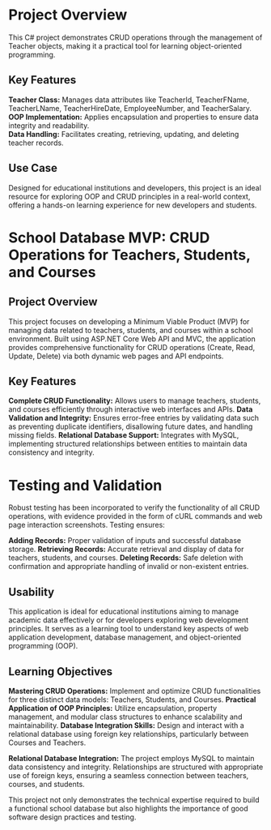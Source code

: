 # Project Overview
This C# project demonstrates CRUD operations through the management of Teacher objects, making it a practical tool for learning object-oriented programming.

## Key Features
**Teacher Class:** Manages data attributes like TeacherId, TeacherFName, TeacherLName, TeacherHireDate, EmployeeNumber, and TeacherSalary.  
**OOP Implementation:** Applies encapsulation and properties to ensure data integrity and readability.  
**Data Handling:** Facilitates creating, retrieving, updating, and deleting teacher records.  

## Use Case
Designed for educational institutions and developers, this project is an ideal resource for exploring OOP and CRUD principles in a real-world context, offering a hands-on learning experience for new developers and students.


# School Database MVP: CRUD Operations for Teachers, Students, and Courses

## Project Overview

This project focuses on developing a Minimum Viable Product (MVP) for managing data related to teachers, students, and courses within a school environment. Built using ASP.NET Core Web API and MVC, the application provides comprehensive functionality for CRUD operations (Create, Read, Update, Delete) via both dynamic web pages and API endpoints.

## Key Features
**Complete CRUD Functionality:** Allows users to manage teachers, students, and courses efficiently through interactive web interfaces and APIs.
**Data Validation and Integrity:** Ensures error-free entries by validating data such as preventing duplicate identifiers, disallowing future dates, and handling missing fields.
**Relational Database Support:** Integrates with MySQL, implementing structured relationships between entities to maintain data consistency and integrity.

# Testing and Validation
Robust testing has been incorporated to verify the functionality of all CRUD operations, with evidence provided in the form of cURL commands and web page interaction screenshots. Testing ensures:

**Adding Records:** Proper validation of inputs and successful database storage.
**Retrieving Records:** Accurate retrieval and display of data for teachers, students, and courses.
**Deleting Records:** Safe deletion with confirmation and appropriate handling of invalid or non-existent entries.

## Usability
This application is ideal for educational institutions aiming to manage academic data effectively or for developers exploring web development principles. It serves as a learning tool to understand key aspects of web application development, database management, and object-oriented programming (OOP).

## Learning Objectives
**Mastering CRUD Operations:** Implement and optimize CRUD functionalities for three distinct data models: Teachers, Students, and Courses.
**Practical Application of OOP Principles:** Utilize encapsulation, property management, and modular class structures to enhance scalability and maintainability.
**Database Integration Skills:** Design and interact with a relational database using foreign key relationships, particularly between Courses and Teachers.

**Relational Database Integration:**
The project employs MySQL to maintain data consistency and integrity. Relationships are structured with appropriate use of foreign keys, ensuring a seamless connection between teachers, courses, and students.

This project not only demonstrates the technical expertise required to build a functional school database but also highlights the importance of good software design practices and testing.
